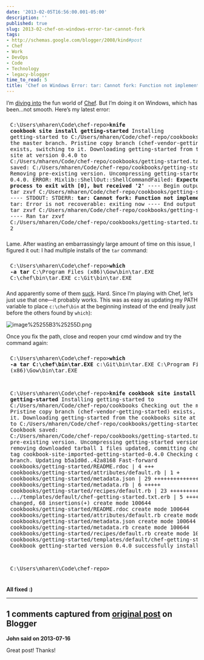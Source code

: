 ```yaml
---
date: '2013-02-05T16:56:00.001-05:00'
description: ''
published: true
slug: 2013-02-chef-on-windows-error-tar-cannot-fork
tags:
- http://schemas.google.com/blogger/2008/kind#post
- Chef
- Work
- DevOps
- Code
- Technology
- legacy-blogger
time_to_read: 5
title: 'Chef on Windows Error: tar: Cannot fork: Function not implemented (Solved)'
---
```



I’m [diving into](http://wiki.opscode.com/display/chef/Workstation+Setup+for+Windows) the fun world of [Chef](http://www.opscode.com/chef/). But I’m doing it on Windows, which has been…not smooth. Here’s my latest error:<pre style="padding-bottom: 10px; padding-left: 10px; padding-right: 10px; padding-top: 10px;">C:\Users\mharen\Code\chef-repo&gt;**knife cookbook site install getting-started**
Installing getting-started to C:/Users/mharen/Code/chef-repo/cookbooks
Checking out the master branch.
Pristine copy branch (chef-vendor-getting-started) exists, switching to it.
Downloading getting-started from the cookbooks site at version 0.4.0 to C:/Users/mharen/Code/chef-repo/cookbooks/getting-started.tar.gz
Cookbook saved: C:/Users/mharen/Code/chef-repo/cookbooks/getting-started.tar.gz
Removing pre-existing version.
Uncompressing getting-started version 0.4.0.
ERROR: Mixlib::ShellOut::ShellCommandFailed: **Expected process to exit with [0], but received '2'**
---- Begin output of tar zxvf C:/Users/mharen/Code/chef-repo/cookbooks/getting-started.tar.gz ----
STDOUT:
STDERR: <strong>tar: Cannot fork: Function not implemented
</strong>tar: Error is not recoverable: exiting now
---- End output of tar zxvf C:/Users/mharen/Code/chef-repo/cookbooks/getting-started.tar.gz ----
Ran tar zxvf C:/Users/mharen/Code/chef-repo/cookbooks/getting-started.tar.gz returned 2
</pre>

Lame. After wasting an embarrassingly large amount of time on this issue, I figured it out: I had multiple installs of the `tar` command:<pre style="padding-bottom: 10px; padding-left: 10px; padding-right: 10px; padding-top: 10px;">C:\Users\mharen\Code\chef-repo&gt;**which -a tar**
C:\Program Files (x86)\Gow\bin\tar.EXE
C:\chef\bin\tar.EXE
c:\Git\bin\tar.EXE
</pre>

And apparently some of them [suck](http://sourceforge.net/p/gnuwin32/discussion/74807/thread/c73aced2/). Hard. Since I’m playing with Chef, let’s just use that one—it probably works. This was as easy as updating my PATH variable to place `c:\chef\bin` at the beginning instead of the end (really just before the others found by `which`):

![image%25255B3%25255D.png](image%25255B3%25255D.png)</a>

Once you fix the path, close and reopen your cmd window and try the command again:<pre style="padding-bottom: 10px; padding-left: 10px; padding-right: 10px; padding-top: 10px;">C:\Users\mharen\Code\chef-repo&gt;<strong>which -a tar
C:\chef\bin\tar.EXE
</strong>c:\Git\bin\tar.EXE
C:\Program Files (x86)\Gow\bin\tar.EXE

C:\Users\mharen\Code\chef-repo&gt;<strong>knife cookbook site install getting-started
</strong>Installing getting-started to C:/Users/mharen/Code/chef-repo/cookbooks
Checking out the master branch.
Pristine copy branch (chef-vendor-getting-started) exists, switching to it.
Downloading getting-started from the cookbooks site at version 0.4.0 to C:/Users/mharen/Code/chef-repo/cookbooks/getting-started.tar.gz
Cookbook saved: C:/Users/mharen/Code/chef-repo/cookbooks/getting-started.tar.gz
Removing pre-existing version.
Uncompressing getting-started version 0.4.0.
removing downloaded tarball
1 files updated, committing changes
Creating tag cookbook-site-imported-getting-started-0.4.0
Checking out the master branch.
Updating b5a1d0d..42a8168
Fast-forward
 cookbooks/getting-started/README.rdoc              |  4 +++
 cookbooks/getting-started/attributes/default.rb    |  1 +
 cookbooks/getting-started/metadata.json            | 29 ++++++++++++++++++++++
 cookbooks/getting-started/metadata.rb              |  6 +++++
 cookbooks/getting-started/recipes/default.rb       | 23 +++++++++++++++++
 .../templates/default/chef-getting-started.txt.erb |  5 ++++
 6 files changed, 68 insertions(+)
 create mode 100644 cookbooks/getting-started/README.rdoc
 create mode 100644 cookbooks/getting-started/attributes/default.rb
 create mode 100644 cookbooks/getting-started/metadata.json
 create mode 100644 cookbooks/getting-started/metadata.rb
 create mode 100644 cookbooks/getting-started/recipes/default.rb
 create mode 100644 cookbooks/getting-started/templates/default/chef-getting-started.txt.erb
Cookbook getting-started version 0.4.0 successfully installed

C:\Users\mharen\Code\chef-repo&gt;</pre>

**All fixed :)**

---

## 1 comments captured from [original post](https://blog.wassupy.com/2013/02/chef-on-windows-error-tar-cannot-fork.html) on Blogger

**John said on 2013-07-16**

Great post! Thanks!

